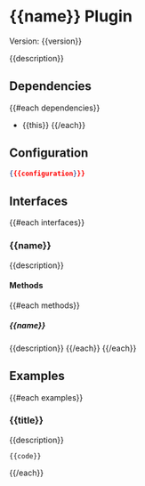 # {{name}} Plugin

Version: {{version}}

{{description}}

## Dependencies
{{#each dependencies}}
- {{this}}
{{/each}}

## Configuration
```json
{{{configuration}}}
```

## Interfaces
{{#each interfaces}}
### {{name}}

{{description}}

#### Methods
{{#each methods}}
##### {{name}}

{{description}}
{{/each}}
{{/each}}

## Examples
{{#each examples}}
### {{title}}

{{description}}

```{{language}}
{{code}}
```
{{/each}}